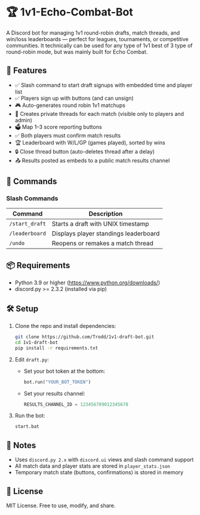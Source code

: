 # 🏆 1v1-Echo-Combat-Bot

A Discord bot for managing 1v1 round-robin drafts, match threads, and win/loss leaderboards — perfect for leagues, tournaments, or competitive communities.
It technically can be used for any type of 1v1 best of 3 type of round-robin mode, but was mainly built for Echo Combat.

## 🔧 Features

- ✅ Slash command to start draft signups with embedded time and player list
- ✅ Players sign up with buttons (and can unsign)
- 🎮 Auto-generates round robin 1v1 matchups
- 🧵 Creates private threads for each match (visible only to players and admin)
- 🗳️ Map 1–3 score reporting buttons
- ✅ Both players must confirm match results
- 🏆 Leaderboard with W/L/GP (games played), sorted by wins
- 🔒 Close thread button (auto-deletes thread after a delay)
- 📤 Results posted as embeds to a public match results channel

## 💬 Commands

### Slash Commands
| Command           | Description                            |
|------------------|----------------------------------------|
| `/start_draft`    | Starts a draft with UNIX timestamp     |
| `/leaderboard`    | Displays player standings leaderboard  |
| `/undo`           | Reopens or remakes a match thread      |

## 📦 Requirements

- Python 3.9 or higher (https://www.python.org/downloads/)
- discord.py >= 2.3.2 (installed via pip)

## 🛠️ Setup

1. Clone the repo and install dependencies:
    ```bash
    git clone https://github.com/Trodd/1v1-draft-bot.git
    cd 1v1-draft-bot
    pip install -r requirements.txt
    ```

2. Edit `draft.py`:
    - Set your bot token at the bottom:
        ```python
        bot.run("YOUR_BOT_TOKEN")
        ```
    - Set your results channel:
        ```python
        RESULTS_CHANNEL_ID = 123456789012345678
        ```

3. Run the bot:
    ```bash
   start.bat
    ```

## 🧠 Notes

- Uses `discord.py 2.x` with `discord.ui` views and slash command support
- All match data and player stats are stored in `player_stats.json`
- Temporary match state (buttons, confirmations) is stored in memory

## 📝 License

MIT License. Free to use, modify, and share.
